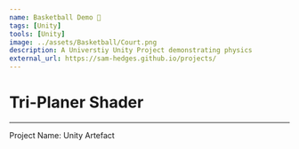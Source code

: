 ```yaml
---
name: Basketball Demo 🚧
tags: [Unity]
tools: [Unity]
image: ../assets/Basketball/Court.png
description: A Universtiy Unity Project demonstrating physics
external_url: https://sam-hedges.github.io/projects/
---
```


# **Tri-Planer Shader**

---

Project Name: Unity Artefact
